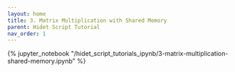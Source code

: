 ```yaml
---
layout: home
title: 3. Matrix Multiplication with Shared Memory
parent: Hidet Script Tutorial
nav_order: 1
---
```


{% jupyter_notebook "/hidet_script_tutorials_ipynb/3-matrix-multiplication-shared-memory.ipynb" %}

